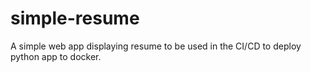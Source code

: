 # simple-resume

A simple web app displaying resume to be used in the CI/CD to deploy python app to docker.
